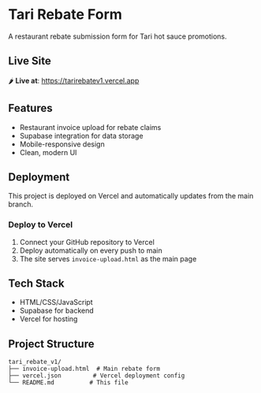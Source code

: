 # Tari Rebate Form

A restaurant rebate submission form for Tari hot sauce promotions.

## Live Site

🌶️ **Live at**: https://tarirebatev1.vercel.app

## Features

- Restaurant invoice upload for rebate claims
- Supabase integration for data storage
- Mobile-responsive design
- Clean, modern UI

## Deployment

This project is deployed on Vercel and automatically updates from the main branch.

### Deploy to Vercel

1. Connect your GitHub repository to Vercel
2. Deploy automatically on every push to main
3. The site serves `invoice-upload.html` as the main page

## Tech Stack

- HTML/CSS/JavaScript
- Supabase for backend
- Vercel for hosting

## Project Structure

```
tari_rebate_v1/
├── invoice-upload.html  # Main rebate form
├── vercel.json         # Vercel deployment config
└── README.md          # This file
```
